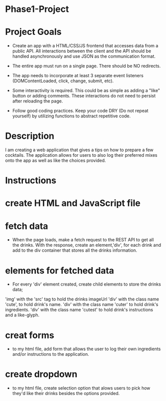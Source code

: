 # Phase1-Project

# Project Goals
- Create an app with a HTML/CSS/JS frontend that accesses data from a public API. All interactions between the client and the API should be handled asynchronously and use JSON as the communication format.

- The entire app must run on a single page. There should be NO redirects.

- The app needs to incorporate at least 3 separate event listeners (DOMContentLoaded, click, change, submit, etc).

- Some interactivity is required. This could be as simple as adding a "like" button or adding comments. These interactions do not need to persist after reloading the page.

- Follow good coding practices. Keep your code DRY (Do not repeat yourself) by utilizing functions to abstract repetitive code.


# Description
 
 I am creating a web application that gives a tips on how to prepare a few cocktails. The application allows for users to also log their preferred mixes onto the app as well as like the choices provided. 

 # Instructions

 # create HTML and JavaScript file

 # fetch data
 - When the page loads, make a fetch request to the REST API to get all the drinks. With the response, create an element,'div', for each drink and add to the div container that stores all the drinks information.

 # elements for fetched data
 - For every 'div' element created, create child elements to store the drinks data;

 'img' with the 'src' tag to hold the drinks imageUrl
 'div' with the class name 'cute', to hold drink's name.
 'div' with the class name 'cuter' to hold drink's ingredients.
 'div' with the class name 'cutest' to hold drink's instructions and a like-glyph.

 
# creat forms

- to my html file, add form that allows the user to log their own ingredients and/or instructions to the application.

# create dropdown

- to my html file, create selection option that alows users to pick how they'd like their drinks besides the options provided.





